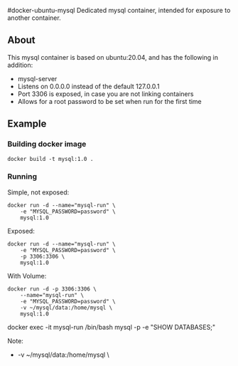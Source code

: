#docker-ubuntu-mysql
Dedicated mysql container, intended for exposure to another container.
 
## About

This mysql container is based on ubuntu:20.04, and has the following in addition:

* mysql-server
* Listens on 0.0.0.0 instead of the default 127.0.0.1
* Port 3306 is exposed, in case you are not linking containers
* Allows for a root password to be set when run for the first time

## Example

### Building docker image
```shell
docker build -t mysql:1.0 .
```


### Running

Simple, not exposed:

```shell
docker run -d --name="mysql-run" \
    -e "MYSQL_PASSWORD=password" \
    mysql:1.0
```

Exposed: 

```shell
docker run -d --name="mysql-run" \
    -e "MYSQL_PASSWORD=password" \
    -p 3306:3306 \
    mysql:1.0
```
With Volume:
```shell
docker run -d -p 3306:3306 \
    --name="mysql-run" \
    -e "MYSQL_PASSWORD=password" \
    -v ~/mysql/data:/home/mysql \
    mysql:1.0
```
docker exec -it mysql-run /bin/bash
mysql -p -e "SHOW DATABASES;"

Note: 
- -v ~/mysql/data:/home/mysql \
